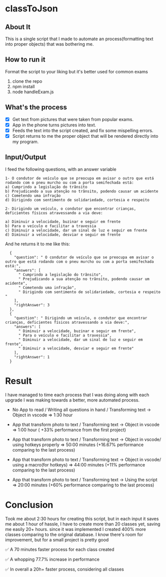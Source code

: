 # classToJson

## About It
This is a single script that I made to automate an process(formatting text into proper objects) that was bothering me.

## How to run it

Format the script to your liking but it's better used for common exams

<ol>
  <li>clone the repo</li>
  <li>npm install</li>
  <li>node handleExam.js</li>

</ol>

## What's the process
- [x] Get text from pictures that were taken from popular exams.
- [x] App in the phone turns pictures into text.
- [x] Feeds the text into the script created, and fix some mispelling errors.
- [x] Script returns to me the proper object that will be rendered directly into my program.

## Input/Output
I feed the following questions, with an answer variable
```
1- O condutor de veículo que se preocupa em avisar o outro que está rodando com o pneu murcho ou com a porta semifechada está:
a) Cumprindo a legislação do trânsito
b) Prejudicando a sua atenção no trânsito, podendo causar um acidente
c) Cometendo uma infração
d) Dirigindo com sentimento de solidariedade, cortesia e respeito 

2- Dirigindo um veículo, o condutor que encontrar crianças, deficientes físicos atravessando a via deve:

a) Diminuir a velocidade, buzinar e seguir em frente
b) Para o veículo e facilitar a travessia
c) Diminuir a velocidade, dar um sinal de luz e seguir em frente
d) Diminuir a velocidade, desviar e seguir em frente
```

And he returns it to me like this:
```
  {
    "question": " O condutor de veículo que se preocupa em avisar o outro que está rodando com o pneu murcho ou com a porta semifechada está:",
    "answers": [
      " Cumprindo a legislação do trânsito",
      " Prejudicando a sua atenção no trânsito, podendo causar um acidente",
      " Cometendo uma infração",
      " Dirigindo com sentimento de solidariedade, cortesia e respeito "
    ],
    "rightAnswer": 3
  },
  {
    "question": " Dirigindo um veículo, o condutor que encontrar crianças, deficientes físicos atravessando a via deve:",
    "answers": [
      " Diminuir a velocidade, buzinar e seguir em frente",
      " Para o veículo e facilitar a travessia",
      " Diminuir a velocidade, dar um sinal de luz e seguir em frente",
      " Diminuir a velocidade, desviar e seguir em frente"
    ],
    "rightAnswer": 1
  }
```

# Result
I have managed to time each process that I was doing along with each upgrade I was making towards a better, more automated
process.

- No App to read / Writing all questions in hand / Transforming text -> Object in vscode => 1:30 hour

- App that transform photo to text / Transforming text -> Object in vscode => 1:00 hour ( +33% performance from the first project)

- App that transform photo to text / Transforming text -> Object in vscode/ using hotkeys properly => 50:00 minutes (+16.67% performance comparing to the last process)

- App that transform photo to text / Transforming text -> Object in vscode/ using a macro(for hotkeys) => 44:00 minutes (+11% performance comparing to the last process)

- App that transform photo to text / Transforming text -> Using the script => 20:00 minutes (+60% performance comparing to the last process)

# Conclusion
Took me about 2:30 hours for creating this script, but in each input it saves me about 1 hour of hassle, I have to create more than 20 classes yet, saving me easily 20+ hours. since it was implemented I created 400% more classes comparing to the original database. I know there's room for improvement, but for a small project is pretty good

:white_check_mark: A 70 minutes faster process for each class created

:white_check_mark: A whopping 77.7% increase in performance

:white_check_mark: In overall a 20h+ faster process, considering all classes



